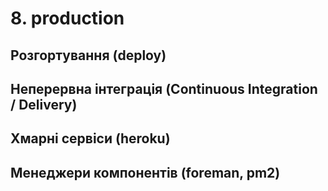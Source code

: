 # 8. production

## Розгортування (deploy)

## Неперервна інтеграція (Continuous Integration / Delivery)

## Хмарні сервіси (heroku)

## Менеджери компонентів (foreman, pm2)
